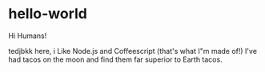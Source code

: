 # hello-world

Hi Humans!

tedjbkk here, i Like Node.js and Coffeescript (that's what I"m made of!)
I've had tacos on the moon and find them far superior to Earth tacos.

